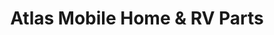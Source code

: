 ---
title: "Atlas Mobile Home & RV Parts"
url: /houston/atlas-mobile-home-and-rv-parts/
shop: car parts
---
